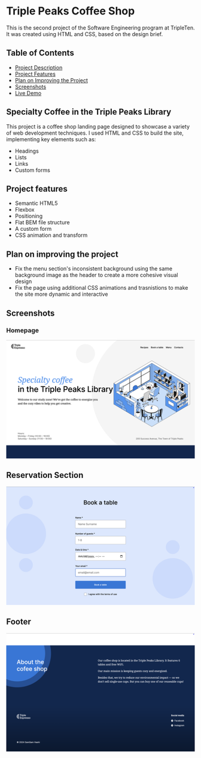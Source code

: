 # Triple Peaks Coffee Shop

This is the second project of the Software Engineering program at TripleTen. It was created using HTML and CSS, based on the design brief.

## Table of Contents

- [Project Description](#project-description)
- [Project Features](#project-features)
- [Plan on Improving the Project](#plan-on-improving-the-project)
- [Screenshots](#screenshots)
- [Live Demo](#live-demo)

## Specialty Coffee in the Triple Peaks Library

This project is a coffee shop landing page designed to showcase a variety of web development techniques. I used HTML and CSS to build the site, implementing key elements such as:

- Headings
- Lists
- Links
- Custom forms

## Project features

- Semantic HTML5
- Flexbox
- Positioning
- Flat BEM file structure
- A custom form
- CSS animation and transform

## Plan on improving the project

- Fix the menu section's inconsistent background using the same background image as the header to create a more cohesive visual design
- Fix the page using additional CSS animations and trasnistions to make the site more dynamic and interactive

## Screenshots

### Homepage

![Homepage Screenshot](homepage.png)

## Reservation Section

![Reservation Screenshot](reservation-section.png)

## Footer

![Footer Screenshot](footer-section.png)
